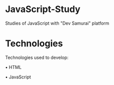 # JavaScript-Study
Studies of JavaScript with "Dev Samurai" platform

# Technologies
Technologies used to develop:

• HTML

• JavaScript
